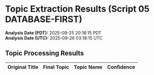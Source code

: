 # Topic Extraction Results (Script 05 DATABASE-FIRST)

**Analysis Date (PDT):** 2025-09-25 20:18:15 PDT  
**Analysis Date (UTC):** 2025-09-26 03:18:15 UTC

## Topic Processing Results

| Original Title | Final Topic | Topic Name | Confidence |
|---|---|---|---|
